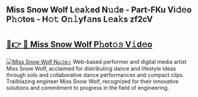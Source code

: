 ## Miss Snow Wolf L𝚎a𝚔ed N𝚞𝚍e - Part-FKu Vi𝚍𝚎o P𝚑𝚘tos - H𝚘𝚝 O𝚗𝚕yf𝚊ns L𝚎a𝚔s zf2cV

# <h2><a href="http://kf2oaoz.oniu.top/?m=Miss+Snow+Wolf">🔗👉 🔴 Miss Snow Wolf P𝚑ot𝚘𝚜 V𝚒d𝚎o</a></h2>

[![Miss Snow Wolf Nu𝚍e𝚜](https://i.imgur.com/0qMVB7G.gif)](http://kf2oaoz.oniu.top/?m=Miss+Snow+Wolf)
Web-based performer and digital media artist Miss Snow Wolf, acclaimed for distributing dance and lifestyle ideas through solo and collaborative dance performances and compact clips. Trailblazing engineer Miss Snow Wolf, recognized for their innovative solutions and commitment to progress in the field of engineering.  

